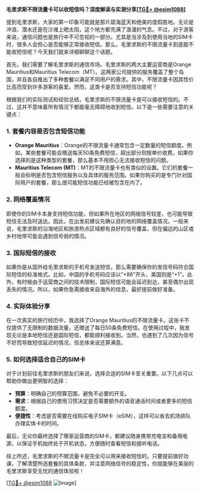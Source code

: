 **毛里求斯不限流量卡可以收短信吗？深度解读与实测分享[[TG💪+ @esim1088](https://t.me/s/esim1088)]**

提到毛里求斯，大家的第一印象可能就是那片碧海蓝天和绝美的度假胜地。无论是冲浪、潜水还是在沙滩上晒太阳，这个地方都充满了浪漫的气息。不过，对于游客来说，通信问题也是旅行中不可忽视的一部分。尤其是当涉及到使用当地的SIM卡时，很多人会担心是否能够正常接收短信。那么，毛里求斯的不限流量卡到底能不能收短信呢？今天我们就来详细聊聊这个话题。

首先，我们需要了解毛里求斯的通信市场。毛里求斯的两大主要运营商是Orange Mauritius和Mauritius Telecom（MT）。这两家公司提供的服务覆盖了整个岛国，并且各自推出了多种套餐以满足不同用户的需求。其中，不限流量卡因其性价比高而受到许多游客的喜爱。然而，这类卡是否支持短信功能呢？

根据我们的实际测试和经验总结，毛里求斯的不限流量卡是可以接收短信的。不过，这并不意味着所有情况下都能毫无障碍地收到短信。以下是一些需要注意的关键点：

### **1. 套餐内容是否包含短信功能**
   - **Orange Mauritius**：Orange的不限流量卡通常包含一定数量的短信额度。例如，某些套餐可能会赠送每天50条免费短信，超出部分则按单价收费。如果你选择的是这种类型的套餐，那么基本不用担心无法接收短信的问题。
   - **Mauritius Telecom (MT)**：MT的不限流量卡也有类似的设置。它们的套餐一般会标明是否包含短信服务以及具体的服务范围。如果你购买的是专门针对国际用户的套餐，那么很可能短信功能已经被包含在内了。

### **2. 网络覆盖情况**
   即使你的SIM卡本身支持短信功能，但如果所在地区的网络信号较差，也可能导致短信无法及时送达。因此，在出发前建议先确认目的地的网络覆盖情况。一般来说，毛里求斯的沿海地区和旅游热点区域都有良好的信号覆盖，但在偏远的山区或乡村地带可能会遇到信号弱的情况。

### **3. 国际短信的接收**
   如果你是从国外给毛里求斯的手机号发送短信，那么需要确保你的发信号码符合国际短信的标准格式。比如，中国的手机号码应该以“+86”开头，美国则是“+1”。此外，有时候由于运营商之间的技术限制，国际短信可能会延迟到达，甚至偶尔出现丢失的情况。所以，如果你急需接收来自海外的信息，最好提前做好准备。

### **4. 实际体验分享**
   在一次真实的旅行经历中，我选择了Orange Mauritius的不限流量卡。这张卡不仅提供了无限制的数据流量，还赠送了每日50条免费短信。在使用过程中，我发现无论是本地短信还是国际短信，都能顺利接收到。当然，也遇到了几次因为信号不好而导致短信延迟的情况，但总体来说还算满意。

### **5. 如何选择适合自己的SIM卡**
   对于计划前往毛里求斯的朋友们来说，选择合适的SIM卡至关重要。以下几点可以帮助你做出更明智的选择：
   - **预算**：明确自己的预算范围，避免不必要的开支。
   - **需求**：根据自己的使用习惯决定是否需要额外的语音通话时间或者更多的短信额度。
   - **便捷性**：考虑是否需要在线购买电子SIM卡（eSIM），这样可以省去机场排队办理实体卡的时间。

最后，无论你最终选择了哪家运营商的SIM卡，都建议随身携带充电宝和备用电源，以保证手机始终处于开机状态，方便随时查看短信和接听电话。

综上所述，毛里求斯的不限流量卡是完全可以用来接收短信的。只要提前做好功课，了解清楚所选套餐的具体条款，并注意网络信号的稳定性，你就能够在美丽的毛里求斯享受无忧的通信体验啦！

[[TG💪+ @esim1088](https://t.me/s/esim1088) ![Image](https://i.postimg.cc/4NQfJmqS/Snipaste-2025-05-13-00-14-12.png)]